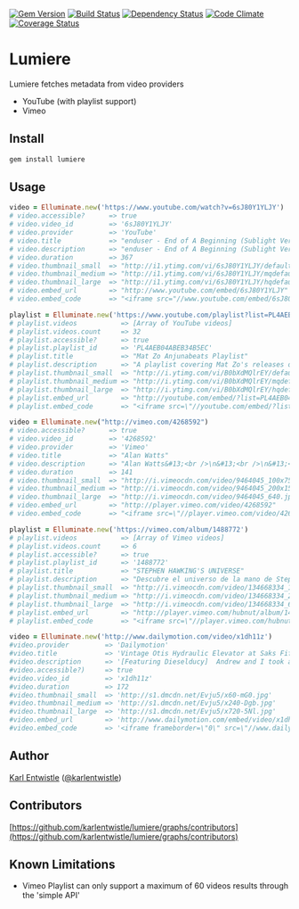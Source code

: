 [![Gem Version](https://badge.fury.io/rb/lumiere.png)](http://badge.fury.io/rb/lumiere) [![Build Status](https://travis-ci.org/karlentwistle/lumiere.png?branch=master)](https://travis-ci.org/karlentwistle/lumiere) [![Dependency Status](https://gemnasium.com/karlentwistle/lumiere.png)](https://gemnasium.com/karlentwistle/lumiere) [![Code Climate](https://codeclimate.com/github/karlentwistle/lumiere.png)](https://codeclimate.com/github/karlentwistle/lumiere) [![Coverage Status](https://coveralls.io/repos/karlentwistle/lumiere/badge.png?branch=master)](https://coveralls.io/r/karlentwistle/lumiere)

# Lumiere

Lumiere fetches metadata from video providers

* YouTube (with playlist support)
* Vimeo

Install
--------

``` bash
gem install lumiere
```

Usage
-----

``` ruby
video = Elluminate.new('https://www.youtube.com/watch?v=6sJ80Y1YLJY')
# video.accessible?      => true
# video.video_id         => '6sJ80Y1YLJY'
# video.provider         => 'YouTube'
# video.title            => "enduser - End of A Beginning (Sublight Version)"
# video.description      => "enduser - End of A Beginning (Sublight Version)"
# video.duration         => 367
# video.thumbnail_small  => "http://i1.ytimg.com/vi/6sJ80Y1YLJY/default.jpg"
# video.thumbnail_medium => "http://i1.ytimg.com/vi/6sJ80Y1YLJY/mqdefault.jpg"
# video.thumbnail_large  => "http://i1.ytimg.com/vi/6sJ80Y1YLJY/hqdefault.jpg"
# video.embed_url        => "http://www.youtube.com/embed/6sJ80Y1YLJY"
# video.embed_code       => "<iframe src="//www.youtube.com/embed/6sJ80Y1YLJY" frameborder="0" allowfullscreen></iframe>"

playlist = Elluminate.new('https://www.youtube.com/playlist?list=PL4AEB04ABEB34B5EC')
# playlist.videos           => [Array of YouTube videos]
# playlist.videos.count     => 32
# playlist.accessible?      => true
# playlist.playlist_id      => 'PL4AEB04ABEB34B5EC'
# playlist.title            => "Mat Zo Anjunabeats Playlist"
# playlist.description      => "A playlist covering Mat Zo's releases on Anjunabeats"
# playlist.thumbnail_small  => "http://i.ytimg.com/vi/B0bXdMQlrEY/default.jpg"
# playlist.thumbnail_medium => "http://i.ytimg.com/vi/B0bXdMQlrEY/mqdefault.jpg"
# playlist.thumbnail_large  => "http://i.ytimg.com/vi/B0bXdMQlrEY/hqdefault.jpg"
# playlist.embed_url        => "http://youtube.com/embed/?list=PL4AEB04ABEB34B5EC"
# playlist.embed_code       => "<iframe src=\"//youtube.com/embed/?list=PL4AEB04ABEB34B5EC\" frameborder=\"0\" allowfullscreen></iframe>"

video = Elluminate.new("http://vimeo.com/4268592")
# video.accessible?      => true
# video.video_id         => '4268592'
# video.provider         => 'Vimeo'
# video.title            => "Alan Watts"
# video.description      => "Alan Watts&#13;<br />\n&#13;<br />\n&#13;<br />\nSo true.&#13;"
# video.duration         => 141
# video.thumbnail_small  => "http://i.vimeocdn.com/video/9464045_100x75.jpg"
# video.thumbnail_medium => "http://i.vimeocdn.com/video/9464045_200x150.jpg"
# video.thumbnail_large  => "http://i.vimeocdn.com/video/9464045_640.jpg"
# video.embed_url        => "http://player.vimeo.com/video/4268592"
# video.embed_code       => "<iframe src=\"//player.vimeo.com/video/4268592\" frameborder=\"0\" webkitallowfullscreen mozallowfullscreen allowfullscreen></iframe>"

playlist = Elluminate.new('https://vimeo.com/album/1488772')
# playlist.videos           => [Array of Vimeo videos]
# playlist.videos.count     => 6
# playlist.accessible?      => true
# playlist.playlist_id      => '1488772'
# playlist.title            => "STEPHEN HAWKING'S UNIVERSE"
# playlist.description      => "Descubre el universo de la mano de Stephen Hawking"
# playlist.thumbnail_small  => "http://i.vimeocdn.com/video/134668334_100x75.jpg"
# playlist.thumbnail_medium => "http://i.vimeocdn.com/video/134668334_200x150.jpg"
# playlist.thumbnail_large  => "http://i.vimeocdn.com/video/134668334_640.jpg"
# playlist.embed_url        => "http://player.vimeo.com/hubnut/album/1488772"
# playlist.embed_code       => "<iframe src=\"//player.vimeo.com/hubnut/album/1488772?autoplay=0&byline=0&portrait=0&title=0\" frameborder=\"0\"></iframe>"

video = Elluminate.new('http://www.dailymotion.com/video/x1dh11z')
#video.provider         => 'Dailymotion'
#video.title            => 'Vintage Otis Hydraulic Elevator at Saks Fifth Avenue, Frontenac Plaza,Frontenac, MO'
#video.description      => '[Featuring Dieselducy]  Andrew and I took a ride an an older Otis Lexan in FANTASTIC condition.'
#video.accessible?)     => true
#video.video_id         => 'x1dh11z'
#video.duration         => 172
#video.thumbnail_small  => 'http://s1.dmcdn.net/Evju5/x60-mG0.jpg'
#video.thumbnail_medium => 'http://s1.dmcdn.net/Evju5/x240-Dgb.jpg'
#video.thumbnail_large  => 'http://s1.dmcdn.net/Evju5/x720-5Nl.jpg'
#video.embed_url        => 'http://www.dailymotion.com/embed/video/x1dh11z'
#video.embed_code       => '<iframe frameborder=\"0\" src=\"//www.dailymotion.com/embed/video/x1dh11z\" allowfullscreen></iframe>'
```

Author
------

[Karl Entwistle](https://github.com/karlentwistle) ([@karlentwistle](https://twitter.com/karlentwistle))

Contributors
------------

[https://github.com/karlentwistle/lumiere/graphs/contributors](https://github.com/karlentwistle/lumiere/graphs/contributors)

## Known Limitations
* Vimeo Playlist can only support a maximum of 60 videos results through the 'simple API'

